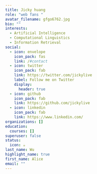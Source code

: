 ```yaml
---
title: Jicky huang
role: "web fans "
avatar_filename: gfgo6762.jpg
bio: ""
interests:
  - Artificial Intelligence
  - Computational Linguistics
  - Information Retrieval
social:
  - icon: envelope
    icon_pack: fas
    link: /#contact
  - icon: twitter
    icon_pack: fab
    link: https://twitter.com/jickylive
    label: Follow me on Twitter
    display:
      header: true
  - icon: github
    icon_pack: fab
    link: https://github.com/jickylive
  - icon: linkedin
    icon_pack: fab
    link: https://www.linkedin.com/
organizations: []
education:
  courses: []
superuser: false
status:
  icon: ☕️
last_name: Wu
highlight_name: true
first_name: Alice
email: ""
---
```

